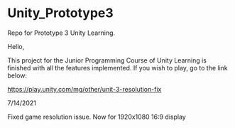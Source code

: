 # Unity_Prototype3
Repo for Prototype 3 Unity Learning.

Hello,

This project for the Junior Programming Course of Unity Learning is finished with all the features implemented. If you wish to play, go to the link below:

https://play.unity.com/mg/other/unit-3-resolution-fix

7/14/2021

Fixed game resolution issue. Now for 1920x1080 16:9 display
